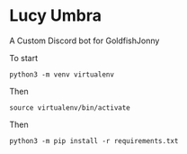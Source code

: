 # Lucy Umbra
A Custom Discord bot for GoldfishJonny


To start
```
python3 -m venv virtualenv
```

Then
```
source virtualenv/bin/activate
```

Then 

```
python3 -m pip install -r requirements.txt
```
